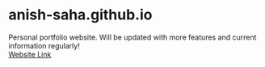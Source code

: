 # anish-saha.github.io

Personal portfolio website. Will be updated with more features and current information regularly!
<br>
<a href = https://anish-saha.github.io>Website Link</a> 
